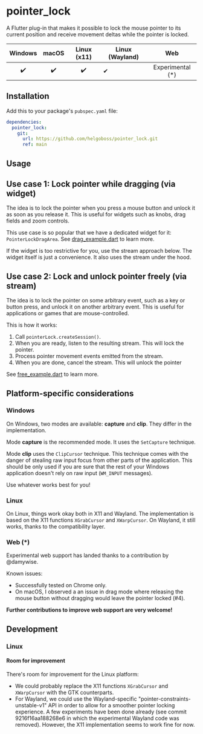 # pointer_lock

A Flutter plug-in that makes it possible to lock the mouse pointer to its current position
and receive movement deltas while the pointer is locked.

| Windows | macOS | Linux (x11) | Linux (Wayland) |        Web        |
|:-------:|:-----:|:-----------:|-----------------|:-----------------:|
|   ✔️    |  ✔️   |     ✔️      | ✔               | Experimental️ (*) |

## Installation

Add this to your package's `pubspec.yaml` file:

```yaml
dependencies:
  pointer_lock:
    git:
      url: https://github.com/helgoboss/pointer_lock.git
      ref: main
```

## Usage

## Use case 1: Lock pointer while dragging (via widget)

The idea is to lock the pointer when you press a mouse button and unlock it as soon as you release
it. This is useful for widgets such as knobs, drag fields and zoom controls.

This use case is so popular that we have a dedicated widget for it: `PointerLockDragArea`. 
See [drag_example.dart](example/lib/drag_example.dart) to learn more.

If the widget is too restrictive for you, use the stream approach below. The widget itself
is just a convenience. It also uses the stream under the hood.

## Use case 2: Lock and unlock pointer freely (via stream)

The idea is to lock the pointer on some arbitrary event, such as a key or button press,
and unlock it on another arbitrary event. This is useful for applications or games that
are mouse-controlled.

This is how it works:

1. Call `pointerLock.createSession()`.
2. When you are ready, listen to the resulting stream. This will lock the pointer.
3. Process pointer movement events emitted from the stream.
4. When you are done, cancel the stream. This will unlock the pointer

See [free_example.dart](example/lib/free_example.dart) to learn more.

## Platform-specific considerations

### Windows

On Windows, two modes are available: **capture** and **clip**. They differ in the implementation.

Mode **capture** is the recommended mode. It uses the `SetCapture` technique.

Mode **clip** uses the `ClipCursor` technique. This technique comes with the danger of 
stealing raw input focus from other parts of the application. This should be only used if you are
sure that the rest of your Windows application doesn't rely on raw input (`WM_INPUT` messages).

Use whatever works best for you!

### Linux

On Linux, things work okay both in X11 and Wayland. The implementation is based on the X11 
functions `XGrabCursor` and `XWarpCursor`. On Wayland, it still works, thanks to the
compatibility layer.

### Web (*)

Experimental web support has landed thanks to a contribution by @damywise.

Known issues:

- Successfully tested on Chrome only.
- On macOS, I observed a an issue in drag mode where releasing the mouse button without dragging
  would leave the pointer locked (#4).

**Further contributions to improve web support are very welcome!**

## Development

### Linux

#### Room for improvement

There's room for improvement for the Linux platform:

- We could probably replace the X11 functions `XGrabCursor` and `XWarpCursor` with the 
  GTK counterparts.
- For Wayland, we could use the Wayland-specific "pointer-constraints-unstable-v1" API in order
  to allow for a smoother pointer locking experience. A few experiments have been done already
  (see commit 9216f16aa188268e6 in which the experimental Wayland code was removed). However, the X11 implementation seems to work fine for now.
